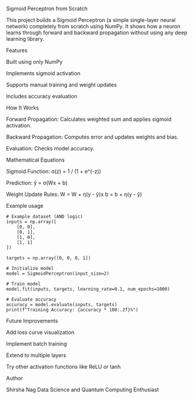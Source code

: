 Sigmoid Perceptron from Scratch

This project builds a Sigmoid Perceptron (a simple single-layer neural network) completely from scratch using NumPy.
It shows how a neuron learns through forward and backward propagation without using any deep learning library.

Features

Built using only NumPy

Implements sigmoid activation

Supports manual training and weight updates

Includes accuracy evaluation

How It Works

Forward Propagation: Calculates weighted sum and applies sigmoid activation.

Backward Propagation: Computes error and updates weights and bias.

Evaluation: Checks model accuracy.

Mathematical Equations

Sigmoid Function:
σ(z) = 1 / (1 + e^(-z))

Prediction:
ŷ = σ(Wx + b)

Weight Update Rules:
W = W + η(y - ŷ)x
b = b + η(y - ŷ)

Example usage
```
# Example dataset (AND logic)
inputs = np.array([
    [0, 0],
    [0, 1],
    [1, 0],
    [1, 1]
])

targets = np.array([0, 0, 0, 1])

# Initialize model
model = SigmoidPerceptron(input_size=2)

# Train model
model.fit(inputs, targets, learning_rate=0.1, num_epochs=1000)

# Evaluate accuracy
accuracy = model.evaluate(inputs, targets)
print(f"Training Accuracy: {accuracy * 100:.2f}%")
```
Future Improvements

Add loss curve visualization

Implement batch training

Extend to multiple layers

Try other activation functions like ReLU or tanh

Author

Shirsha Nag 
Data Science and Quantum Computing Enthusiast
